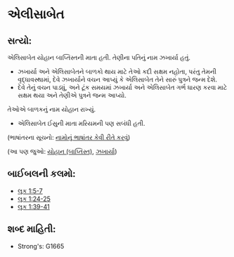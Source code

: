 # એલીસાબેત 

## સત્યો: 

એલિસાબેત યોહાન બાપ્તિસ્તની માતા હતી.
તેણીના પતિનું નામ ઝખાર્યા હતું.

* ઝખાર્યા અને એલિસાબેતને બાળકો થાય માટે તેઓ કદી સક્ષમ નહોતા, પરંતુ તેમની વૃદ્ધાવસ્થામાં, દેવે ઝખાર્યાને વચન આપ્યું કે એલિસાબેત તેને સારું પુત્રને જન્મ દેશે.
* દેવે તેનું વચન પાડ્યું, અને ટૂંક સમયમાં ઝખાર્યા અને એલિસાબેત ગર્ભ ધારણ કરવા માટે સક્ષમ થયા અને તેણીએ પુત્રને જન્મ આપ્યો.

તેઓએ બાળકનું નામ યોહાન રાખ્યું.

* એલિસાબેત ઈસુની માતા મરિયમની પણ સબંધી હતી.

(ભાષાંતરના સૂચનો: [નામોનું ભાષાંતર કેવી રીતે કરવું](rc://gu/ta/man/translate/translate-names))

(આ પણ જુઓ: [યોહાન (બાપ્તિસ્ત)](../names/johnthebaptist.md), [ઝખાર્યા](../names/zechariahnt.md))

## બાઈબલની કલમો: 

* [લૂક 1:5-7](rc://gu/tn/help/luk/01/05)
* [લૂક 1:24-25](rc://gu/tn/help/luk/01/24)
* [લૂક 1:39-41](rc://gu/tn/help/luk/01/39)

## શબ્દ માહિતી: 

* Strong's: G1665
